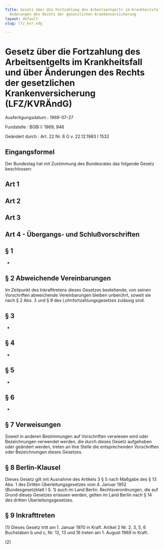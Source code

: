 ```yaml
---
Title: Gesetz über die Fortzahlung des Arbeitsentgelts im Krankheitsfall und über
  Änderungen des Rechts der gesetzlichen Krankenversicherung
layout: default
slug: lfz_kvr_ndg

---
```


# Gesetz über die Fortzahlung des Arbeitsentgelts im Krankheitsfall und über Änderungen des Rechts der gesetzlichen Krankenversicherung (LFZ/KVRÄndG)

Ausfertigungsdatum
:   1969-07-27

Fundstelle
:   BGBl I: 1969, 946

Geändert durch
:   Art. 22 Nr. 6 G v. 22.12.1983 I 1532


## Eingangsformel

Der Bundestag hat mit Zustimmung des Bundesrates das folgende Gesetz
beschlossen:


## Art 1



## Art 2



## Art 3



## Art 4 - Übergangs- und Schlußvorschriften



## § 1

-


## § 2 Abweichende Vereinbarungen

Im Zeitpunkt des Inkrafttretens dieses Gesetzes bestehende, von seinen
Vorschriften abweichende Vereinbarungen bleiben unberührt, soweit sie
nach § 2 Abs. 3 und § 9 des Lohnfortzahlungsgesetzes zulässig sind.


## § 3

-


## § 4

-


## § 5

-


## § 6

-


## § 7 Verweisungen

Soweit in anderen Bestimmungen auf Vorschriften verwiesen wird oder
Bezeichnungen verwendet werden, die durch dieses Gesetz aufgehoben
oder geändert werden, treten an ihre Stelle die entsprechenden
Vorschriften oder Bezeichnungen dieses Gesetzes.


## § 8 Berlin-Klausel

Dieses Gesetz gilt mit Ausnahme des Artikels 3 § 5 nach Maßgabe des §
13 Abs. 1 des Dritten Überleitungsgesetzes vom 4. Januar 1952
(Bundesgesetzblatt I S. 1) auch im Land Berlin. Rechtsverordnungen,
die auf Grund dieses Gesetzes erlassen werden, gelten im Land Berlin
nach § 14 des dritten Überleitungsgesetzes.


## § 9 Inkrafttreten

(1) Dieses Gesetz tritt am 1. Januar 1970 in Kraft. Artikel 2 Nr. 2,
3, 5, 6 Buchstaben b und c, Nr. 12, 13 und 16 treten am 1. August 1969
in Kraft.

(2)

